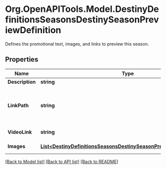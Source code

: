# Org.OpenAPITools.Model.DestinyDefinitionsSeasonsDestinySeasonPreviewDefinition
Defines the promotional text, images, and links to preview this season.

## Properties

Name | Type | Description | Notes
------------ | ------------- | ------------- | -------------
**Description** | **string** | A localized description of the season. | [optional] 
**LinkPath** | **string** | A relative path to learn more about the season. Web browsers should be automatically redirected to the user&#39;s Bungie.net locale. For example: \&quot;/SeasonOfTheChosen\&quot; will redirect to \&quot;/7/en/Seasons/SeasonOfTheChosen\&quot; for English users. | [optional] 
**VideoLink** | **string** | An optional link to a localized video, probably YouTube. | [optional] 
**Images** | [**List&lt;DestinyDefinitionsSeasonsDestinySeasonPreviewImageDefinition&gt;**](DestinyDefinitionsSeasonsDestinySeasonPreviewImageDefinition.md) | A list of images to preview the seasonal content. Should have at least three to show. | [optional] 

[[Back to Model list]](../README.md#documentation-for-models) [[Back to API list]](../README.md#documentation-for-api-endpoints) [[Back to README]](../README.md)


